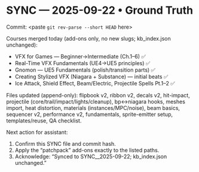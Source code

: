 # SYNC — 2025-09-22 • Ground Truth
Commit: <paste `git rev-parse --short HEAD` here>

Courses merged today (add-ons only, no new slugs; kb_index.json unchanged):
- VFX for Games — Beginner→Intermediate (Ch.1–6)  ✅
- Real-Time VFX Fundamentals (UE4→UE5 principles) ✅
- Gnomon — UE5 Fundamentals (polish/transition parts) ✅
- Creating Stylized VFX (Niagara + Substance) — initial beats ✅
- Ice Attack, Shield Effect, Beam/Electric, Projectile Spells Pt.1–2 ✅

Files updated (append-only):
flipbook v2, ribbon v2, decals v2, hit-impact, projectile (core/trail/impact/lights/cleanup),
bp↔niagara hooks, meshes import, heat distortion, materials (instances/MPC/noise),
beam basics, sequencer v2, performance v2, fundamentals, sprite-emitter setup,
templates/reuse, QA checklist.

Next action for assistant:
1) Confirm this SYNC file and commit hash.
2) Apply the “patchpack” add-ons exactly to the listed paths.
3) Acknowledge: “Synced to SYNC__2025-09-22; kb_index.json unchanged.”

